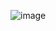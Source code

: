 
![image](https://user-images.githubusercontent.com/107784718/212014184-771b87f8-2b42-41c7-87fe-b7e98c69d832.png)
